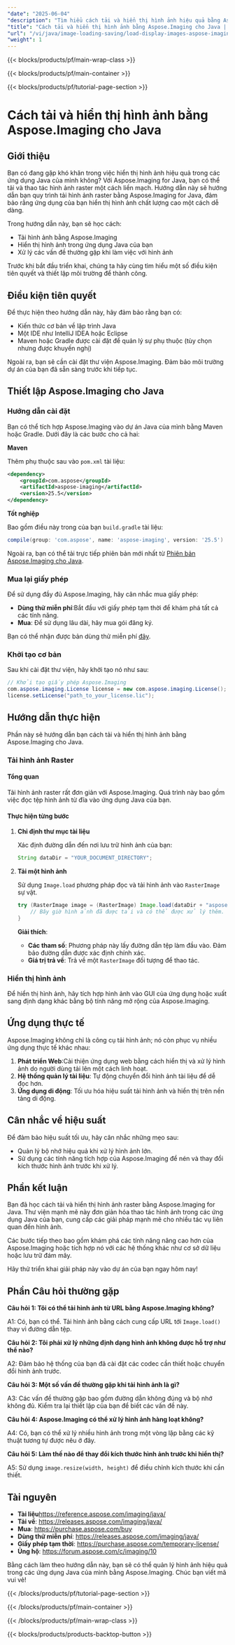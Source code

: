 ```yaml
---
"date": "2025-06-04"
"description": "Tìm hiểu cách tải và hiển thị hình ảnh hiệu quả bằng Aspose.Imaging for Java. Hướng dẫn từng bước này bao gồm các kỹ thuật xử lý, tích hợp và tối ưu hóa hình ảnh."
"title": "Cách tải và hiển thị hình ảnh bằng Aspose.Imaging cho Java | Hướng dẫn từng bước"
"url": "/vi/java/image-loading-saving/load-display-images-aspose-imaging-java/"
"weight": 1
---
```


{{< blocks/products/pf/main-wrap-class >}}

{{< blocks/products/pf/main-container >}}

{{< blocks/products/pf/tutorial-page-section >}}
# Cách tải và hiển thị hình ảnh bằng Aspose.Imaging cho Java

## Giới thiệu

Bạn có đang gặp khó khăn trong việc hiển thị hình ảnh hiệu quả trong các ứng dụng Java của mình không? Với Aspose.Imaging for Java, bạn có thể tải và thao tác hình ảnh raster một cách liền mạch. Hướng dẫn này sẽ hướng dẫn bạn quy trình tải hình ảnh raster bằng Aspose.Imaging for Java, đảm bảo rằng ứng dụng của bạn hiển thị hình ảnh chất lượng cao một cách dễ dàng.

Trong hướng dẫn này, bạn sẽ học cách:

- Tải hình ảnh bằng Aspose.Imaging
- Hiển thị hình ảnh trong ứng dụng Java của bạn
- Xử lý các vấn đề thường gặp khi làm việc với hình ảnh

Trước khi bắt đầu triển khai, chúng ta hãy cùng tìm hiểu một số điều kiện tiên quyết và thiết lập môi trường để thành công.

## Điều kiện tiên quyết

Để thực hiện theo hướng dẫn này, hãy đảm bảo rằng bạn có:

- Kiến thức cơ bản về lập trình Java
- Một IDE như IntelliJ IDEA hoặc Eclipse
- Maven hoặc Gradle được cài đặt để quản lý sự phụ thuộc (tùy chọn nhưng được khuyến nghị)

Ngoài ra, bạn sẽ cần cài đặt thư viện Aspose.Imaging. Đảm bảo môi trường dự án của bạn đã sẵn sàng trước khi tiếp tục.

## Thiết lập Aspose.Imaging cho Java

### Hướng dẫn cài đặt

Bạn có thể tích hợp Aspose.Imaging vào dự án Java của mình bằng Maven hoặc Gradle. Dưới đây là các bước cho cả hai:

**Maven**

Thêm phụ thuộc sau vào `pom.xml` tài liệu:

```xml
<dependency>
    <groupId>com.aspose</groupId>
    <artifactId>aspose-imaging</artifactId>
    <version>25.5</version>
</dependency>
```

**Tốt nghiệp**

Bao gồm điều này trong của bạn `build.gradle` tài liệu:

```gradle
compile(group: 'com.aspose', name: 'aspose-imaging', version: '25.5')
```

Ngoài ra, bạn có thể tải trực tiếp phiên bản mới nhất từ [Phiên bản Aspose.Imaging cho Java](https://releases.aspose.com/imaging/java/).

### Mua lại giấy phép

Để sử dụng đầy đủ Aspose.Imaging, hãy cân nhắc mua giấy phép:

- **Dùng thử miễn phí**:Bắt đầu với giấy phép tạm thời để khám phá tất cả các tính năng.
- **Mua**: Để sử dụng lâu dài, hãy mua gói đăng ký.

Bạn có thể nhận được bản dùng thử miễn phí [đây](https://releases.aspose.com/imaging/java/).

### Khởi tạo cơ bản

Sau khi cài đặt thư viện, hãy khởi tạo nó như sau:

```java
// Khởi tạo giấy phép Aspose.Imaging
com.aspose.imaging.License license = new com.aspose.imaging.License();
license.setLicense("path_to_your_license.lic");
```

## Hướng dẫn thực hiện

Phần này sẽ hướng dẫn bạn cách tải và hiển thị hình ảnh bằng Aspose.Imaging cho Java.

### Tải hình ảnh Raster

#### Tổng quan

Tải hình ảnh raster rất đơn giản với Aspose.Imaging. Quá trình này bao gồm việc đọc tệp hình ảnh từ đĩa vào ứng dụng Java của bạn.

#### Thực hiện từng bước

1. **Chỉ định thư mục tài liệu**

   Xác định đường dẫn đến nơi lưu trữ hình ảnh của bạn:

   ```java
   String dataDir = "YOUR_DOCUMENT_DIRECTORY";
   ```

2. **Tải một hình ảnh**

   Sử dụng `Image.load` phương pháp đọc và tải hình ảnh vào `RasterImage` sự vật.

   ```java
   try (RasterImage image = (RasterImage) Image.load(dataDir + "aspose-logo.jpg")) {
       // Bây giờ hình ảnh đã được tải và có thể được xử lý thêm.
   }
   ```

   **Giải thích**:
   
   - **Các tham số**: Phương pháp này lấy đường dẫn tệp làm đầu vào. Đảm bảo đường dẫn được xác định chính xác.
   - **Giá trị trả về**: Trả về một `RasterImage` đối tượng để thao tác.

### Hiển thị hình ảnh

Để hiển thị hình ảnh, hãy tích hợp hình ảnh vào GUI của ứng dụng hoặc xuất sang định dạng khác bằng bộ tính năng mở rộng của Aspose.Imaging.

## Ứng dụng thực tế

Aspose.Imaging không chỉ là công cụ tải hình ảnh; nó còn phục vụ nhiều ứng dụng thực tế khác nhau:

1. **Phát triển Web**:Cải thiện ứng dụng web bằng cách hiển thị và xử lý hình ảnh do người dùng tải lên một cách linh hoạt.
2. **Hệ thống quản lý tài liệu**: Tự động chuyển đổi hình ảnh tài liệu để dễ đọc hơn.
3. **Ứng dụng di động**: Tối ưu hóa hiệu suất tải hình ảnh và hiển thị trên nền tảng di động.

## Cân nhắc về hiệu suất

Để đảm bảo hiệu suất tối ưu, hãy cân nhắc những mẹo sau:

- Quản lý bộ nhớ hiệu quả khi xử lý hình ảnh lớn.
- Sử dụng các tính năng tích hợp của Aspose.Imaging để nén và thay đổi kích thước hình ảnh trước khi xử lý.
  
## Phần kết luận

Bạn đã học cách tải và hiển thị hình ảnh raster bằng Aspose.Imaging for Java. Thư viện mạnh mẽ này đơn giản hóa thao tác hình ảnh trong các ứng dụng Java của bạn, cung cấp các giải pháp mạnh mẽ cho nhiều tác vụ liên quan đến hình ảnh.

Các bước tiếp theo bao gồm khám phá các tính năng nâng cao hơn của Aspose.Imaging hoặc tích hợp nó với các hệ thống khác như cơ sở dữ liệu hoặc lưu trữ đám mây.

Hãy thử triển khai giải pháp này vào dự án của bạn ngay hôm nay!

## Phần Câu hỏi thường gặp

**Câu hỏi 1: Tôi có thể tải hình ảnh từ URL bằng Aspose.Imaging không?**

A1: Có, bạn có thể. Tải hình ảnh bằng cách cung cấp URL tới `Image.load()` thay vì đường dẫn tệp.

**Câu hỏi 2: Tôi phải xử lý những định dạng hình ảnh không được hỗ trợ như thế nào?**

A2: Đảm bảo hệ thống của bạn đã cài đặt các codec cần thiết hoặc chuyển đổi hình ảnh trước.

**Câu hỏi 3: Một số vấn đề thường gặp khi tải hình ảnh là gì?**

A3: Các vấn đề thường gặp bao gồm đường dẫn không đúng và bộ nhớ không đủ. Kiểm tra lại thiết lập của bạn để biết các vấn đề này.

**Câu hỏi 4: Aspose.Imaging có thể xử lý hình ảnh hàng loạt không?**

A4: Có, bạn có thể xử lý nhiều hình ảnh trong một vòng lặp bằng các kỹ thuật tương tự được nêu ở đây.

**Câu hỏi 5: Làm thế nào để thay đổi kích thước hình ảnh trước khi hiển thị?**

A5: Sử dụng `image.resize(width, height)` để điều chỉnh kích thước khi cần thiết.

## Tài nguyên

- **Tài liệu**https://reference.aspose.com/imaging/java/
- **Tải về**: https://releases.aspose.com/imaging/java/
- **Mua**: https://purchase.aspose.com/buy
- **Dùng thử miễn phí**: https://releases.aspose.com/imaging/java/
- **Giấy phép tạm thời**: https://purchase.aspose.com/temporary-license/
- **Ủng hộ**: https://forum.aspose.com/c/imaging/10

Bằng cách làm theo hướng dẫn này, bạn sẽ có thể quản lý hình ảnh hiệu quả trong các ứng dụng Java của mình bằng Aspose.Imaging. Chúc bạn viết mã vui vẻ!

{{< /blocks/products/pf/tutorial-page-section >}}

{{< /blocks/products/pf/main-container >}}

{{< /blocks/products/pf/main-wrap-class >}}

{{< blocks/products/products-backtop-button >}}